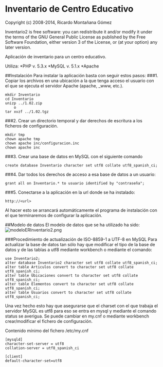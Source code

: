 # Inventario de Centro Educativo
Copyright (c) 2008-2014, Ricardo Montañana Gómez

Inventario2 is free software: you can redistribute it and/or modify 
it under the terms of the GNU General Public License as published by
the Free Software Foundation, either version 3 of the License, or
(at your option) any later version.

Aplicación de inventario para un centro educativo.

Utiliza:
*PHP v. 5.3.x
*MySQL v. 5.1.x
*Apache

##Instalación
Para instalar la aplicación basta con seguir estos pasos:
###1. Copiar los archivos en una ubicación a la que tenga acceso el usuario con el que se ejecuta el servidor Apache (apache, _www, etc.).

    mkdir Inventario
    cd Inventario
    unizp ../1.02.zip 
        o
    tar xvzf ../1.02.tgz

###2. Crear un directorio temporal y dar derechos de escritura a los ficheros de configuración.
    
    mkdir tmp
    chown apache tmp
    chown apache inc/configuracion.inc
    chown apache inc
    
###3. Crear una base de datos en MySQL con el siguiente comando

    create database Inventario character set utf8 collate utf8_spanish_ci;

###4. Dar todos los derechos de acceso a esa base de datos a un usuario:

    grant all on Inventario.* to usuario identified by "contraseña";

###5. Conectarse a la aplicación en la url donde se ha instalado:

    http://<url>

Al hacer esto se arrancará automáticamente el programa de instalación con el que terminaremos de configurar la aplicación.


##Modelo de datos
El modelo de datos que se ha utilizado ha sido:
![modeloERInventario2.png](https://bitbucket.org/repo/Ag6zy8/images/4106389828-modeloERInventario2.png)

###Procedimiento de actualización de ISO-8859-1 a UTF-8 en MySQL
Para actualizar la base de datos tan sólo hay que modificar el tipo de la base de datos y de las tablas a utf8 mediante workbench o mediante el comando:

    use Inventario2;
    alter database Inventario2 character set utf8 collate utf8_spanish_ci;
    alter table Articulos convert to character set utf8 collate utf8_spanish_ci;
    alter table Ubicaciones convert to character set utf8 collate utf8_spanish_ci;
    alter table Elementos convert to character set utf8 collate utf8_spanish_ci;
    alter table Usuarios convert to character set utf8 collate utf8_spanish_ci;
    
Una vez hecho esto hay que asegurarse que el charset con el que trabaja el servidor MySQL es utf8 para eso se entra en mysql y mediante el comando status se averigua. Se puede cambiar en my.cnf o mediante workbench crear/modificar el fichero de configuración.

Contenido mínimo del fichero /etc/my.cnf

    [mysqld]
    character-set-server = utf8
    collation-server = utf8_spanish_ci

    [client]
    default-character-set=utf8